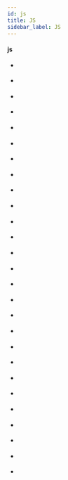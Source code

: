 ```yaml
---
id: js
title: JS
sidebar_label: JS
---
```



#### js
- [](https://hackernoon.com/a-map-to-modern-javascript-development-2017-16d9eb86309c)
- [](https://medium.freecodecamp.org/constant-confusion-why-i-still-use-javascript-function-statements-984ece0b72fd)
- [](https://medium.com/chingu/an-introduction-to-environment-variables-and-how-to-use-them-f602f66d15fa)
- [](https://codingsans.com/blog/node-config-best-practices)
- [](https://medium.freecodecamp.org/how-to-deploy-a-nodejs-app-to-heroku-from-github-without-installing-heroku-on-your-machine-433bec770efe)
- [](http://jsforcats.com/)
- [](https://github.com/lukehoban/es6features#readme)
- [](http://es6-features.org/)
- [](https://itnext.io/joi-awesome-code-validation-for-node-js-and-express-514b5570ce20)
- [](https://levelup.gitconnected.com/the-definite-guide-to-handling-errors-gracefully-in-javascript-58424d9c60e6)
- [](https://itnext.io/javascript-fundamentals-syntax-structure-5e9badd0cc4f)
- []()

- [](https://hackernoon.com/3-javascript-performance-mistakes-you-should-stop-doing-ebf84b9de951)
- [](https://hackernoon.com/two-years-of-functional-programming-in-javascript-lessons-learned-1851667c726)
- [](https://blog.usejournal.com/little-known-features-of-javascript-901665291387)
- [](https://hackernoon.com/understanding-micro-frontends-b1c11585a297)
- [](https://medium.freecodecamp.org/how-to-enable-es6-and-beyond-syntax-with-node-and-express-68d3e11fe1ab)
- [](https://medium.com/siliconwat/algorithms-in-javascript-b0bed68f4038)
- [](https://hackernoon.com/catch-me-if-you-can-a-guide-to-debugging-f4af08f6724d)
- []()
- []()
- []()
- []()
- []()
- []()
- []()
- []()
